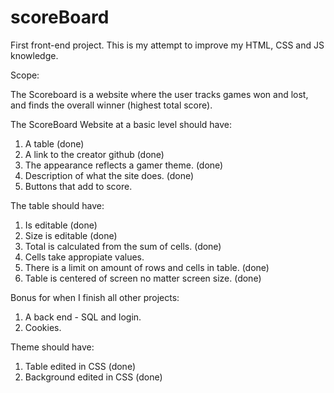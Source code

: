 # scoreBoard
First front-end project. This is my attempt to improve my HTML, CSS and JS knowledge.

Scope:

The Scoreboard is a website where the user tracks games won and lost, and finds the overall winner (highest total score). 

The ScoreBoard Website at a basic level should have:
1. A table (done)
2. A link to the creator github (done)
3. The appearance reflects a gamer theme. (done)
4. Description of what the site does. (done)
5. Buttons that add to score. 

The table should have:
1. Is editable (done)
2. Size is editable (done)
3. Total is calculated from the sum of cells. (done)
4. Cells take appropiate values.
5. There is a limit on amount of rows and cells in table. (done)
6. Table is centered of screen no matter screen size. (done) 

Bonus for when I finish all other projects:
1. A back end - SQL and login.
2. Cookies.

Theme should have:
1. Table edited in CSS (done)
2. Background edited in CSS (done)
